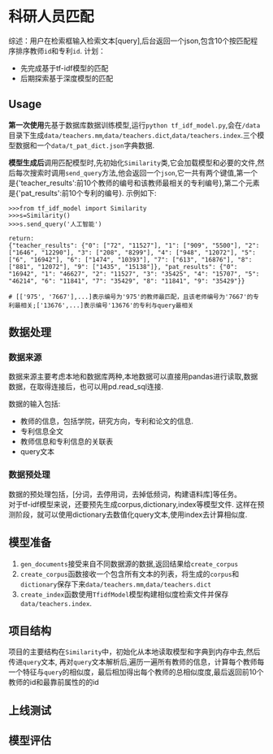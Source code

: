 # 科研人员匹配
综述：用户在检索框输入检索文本[query],后台返回一个json,包含10个按匹配程序排序教师`id`和专利`id`.
计划：
- 先完成基于tf-idf模型的匹配
- 后期探索基于深度模型的匹配

## Usage
**第一次使用**先基于数据库数据训练模型,运行`python tf_idf_model.py`,会在`/data`目录下生成`data/teachers.mm`,`data/teachers.dict`,`data/teachers.index`.三个模型数据和一个`data/t_pat_dict.json`字典数据.

**模型生成后**调用匹配模型时,先初始化`Similarity`类,它会加载模型和必要的文件,然后每次搜索时调用`send_query`方法,他会返回一个`json`,它一共有两个键值,第一个是{'teacher_results':前10个教师的编号和该教师最相关的专利编号},第二个元素是{'pat_results':前10个专利的编号}.
示例如下:
```
>>>from tf_idf_model import Similarity
>>>s=Similarity()
>>>s.send_query('人工智能')

return:
{"teacher_results": {"0": ["72", "11527"], "1": ["909", "5500"], "2": ["1646", "12290"], "3": ["208", "8299"], "4": ["948", "12072"], "5": ["6", "16942"], "6": ["1474", "10393"], "7": ["613", "16876"], "8": ["881", "12072"], "9": ["1435", "15138"]}, "pat_results": {"0": "16942", "1": "46627", "2": "11527", "3": "35425", "4": "15707", "5": "46214", "6": "11841", "7": "35429", "8": "11841", "9": "35429"}}

# [['975', '7667'],...]表示编号为'975'的教师最匹配，且该老师编号为'7667'的专利最相关;['13676',...]表示编号'13676'的专利与query最相关

```



## 数据处理
### 数据来源
数据来源主要考虑本地和数据库两种,本地数据可以直接用pandas进行读取,数据数据，在取得连接后，也可以用pd.read_sql连接.  

数据的输入包括:
- 教师的信息，包括学院，研究方向，专利和论文的信息.
- 专利信息全文
- 教师信息和专利信息的关联表
- query文本

### 数据预处理

数据的预处理包括，[分词，去停用词，去掉低频词，构建语料库]等任务。  
对于tf-idf模型来说，还要预先生成corpus,dictionary,index等模型文件.
这样在预测阶段，就可以使用dictionary去数值化query文本,使用index去计算相似度.

## 模型准备
1. `gen_documents`接受来自不同数据源的数据,返回结果给`create_corpus`
2. `create_corpus`函数接收一个包含所有文本的列表，将生成的`corpus`和`dictionary`保存下来`data/teachers.mm`,`data/teachers.dict`
3. `create_index`函数使用`TfidfModel`模型构建相似度检索文件并保存`data/teachers.index`.

## 项目结构
项目的主要结构在`Similarity`中，初始化从本地读取模型和字典到内存中去,然后传进`query`文本, 再对`query`文本解析后,遍历一遍所有教师的信息，计算每个教师每一个特征与`query`的相似度，最后相加得出每个教师的总相似度度,最后返回前10个教师的id和最靠前属性的的id

## 上线测试

## 模型评估

